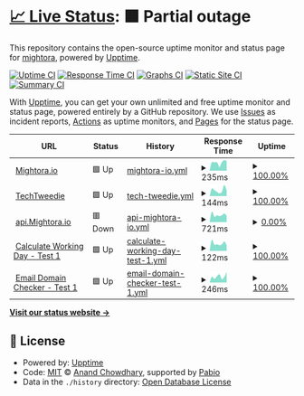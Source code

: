 # [📈 Live Status](https://mightora.github.io/status): <!--live status--> **🟧 Partial outage**

This repository contains the open-source uptime monitor and status page for [mightora](https://mightora.io/), powered by [Upptime](https://github.com/upptime/upptime).

[![Uptime CI](https://github.com/mightora/status/workflows/Uptime%20CI/badge.svg)](https://github.com/mightora/status/actions?query=workflow%3A%22Uptime+CI%22)
[![Response Time CI](https://github.com/mightora/status/workflows/Response%20Time%20CI/badge.svg)](https://github.com/mightora/status/actions?query=workflow%3A%22Response+Time+CI%22)
[![Graphs CI](https://github.com/mightora/status/workflows/Graphs%20CI/badge.svg)](https://github.com/mightora/status/actions?query=workflow%3A%22Graphs+CI%22)
[![Static Site CI](https://github.com/mightora/status/workflows/Static%20Site%20CI/badge.svg)](https://github.com/mightora/status/actions?query=workflow%3A%22Static+Site+CI%22)
[![Summary CI](https://github.com/mightora/status/workflows/Summary%20CI/badge.svg)](https://github.com/mightora/status/actions?query=workflow%3A%22Summary+CI%22)

With [Upptime](https://upptime.js.org), you can get your own unlimited and free uptime monitor and status page, powered entirely by a GitHub repository. We use [Issues](https://github.com/mightora/status/issues) as incident reports, [Actions](https://github.com/mightora/status/actions) as uptime monitors, and [Pages](https://mightora.github.io/status) for the status page.

<!--start: status pages-->
<!-- This summary is generated by Upptime (https://github.com/upptime/upptime) -->
<!-- Do not edit this manually, your changes will be overwritten -->
<!-- prettier-ignore -->
| URL | Status | History | Response Time | Uptime |
| --- | ------ | ------- | ------------- | ------ |
| <img alt="" src="https://icons.duckduckgo.com/ip3/mightora.io.ico" height="13"> [Mightora.io](https://mightora.io) | 🟩 Up | [mightora-io.yml](https://github.com/mightora/status/commits/HEAD/history/mightora-io.yml) | <details><summary><img alt="Response time graph" src="./graphs/mightora-io/response-time-week.png" height="20"> 235ms</summary><br><a href="https://status.mightora.io/history/mightora-io"><img alt="Response time 232" src="https://img.shields.io/endpoint?url=https%3A%2F%2Fraw.githubusercontent.com%2Fmightora%2Fstatus%2FHEAD%2Fapi%2Fmightora-io%2Fresponse-time.json"></a><br><a href="https://status.mightora.io/history/mightora-io"><img alt="24-hour response time 168" src="https://img.shields.io/endpoint?url=https%3A%2F%2Fraw.githubusercontent.com%2Fmightora%2Fstatus%2FHEAD%2Fapi%2Fmightora-io%2Fresponse-time-day.json"></a><br><a href="https://status.mightora.io/history/mightora-io"><img alt="7-day response time 235" src="https://img.shields.io/endpoint?url=https%3A%2F%2Fraw.githubusercontent.com%2Fmightora%2Fstatus%2FHEAD%2Fapi%2Fmightora-io%2Fresponse-time-week.json"></a><br><a href="https://status.mightora.io/history/mightora-io"><img alt="30-day response time 226" src="https://img.shields.io/endpoint?url=https%3A%2F%2Fraw.githubusercontent.com%2Fmightora%2Fstatus%2FHEAD%2Fapi%2Fmightora-io%2Fresponse-time-month.json"></a><br><a href="https://status.mightora.io/history/mightora-io"><img alt="1-year response time 232" src="https://img.shields.io/endpoint?url=https%3A%2F%2Fraw.githubusercontent.com%2Fmightora%2Fstatus%2FHEAD%2Fapi%2Fmightora-io%2Fresponse-time-year.json"></a></details> | <details><summary><a href="https://status.mightora.io/history/mightora-io">100.00%</a></summary><a href="https://status.mightora.io/history/mightora-io"><img alt="All-time uptime 100.00%" src="https://img.shields.io/endpoint?url=https%3A%2F%2Fraw.githubusercontent.com%2Fmightora%2Fstatus%2FHEAD%2Fapi%2Fmightora-io%2Fuptime.json"></a><br><a href="https://status.mightora.io/history/mightora-io"><img alt="24-hour uptime 100.00%" src="https://img.shields.io/endpoint?url=https%3A%2F%2Fraw.githubusercontent.com%2Fmightora%2Fstatus%2FHEAD%2Fapi%2Fmightora-io%2Fuptime-day.json"></a><br><a href="https://status.mightora.io/history/mightora-io"><img alt="7-day uptime 100.00%" src="https://img.shields.io/endpoint?url=https%3A%2F%2Fraw.githubusercontent.com%2Fmightora%2Fstatus%2FHEAD%2Fapi%2Fmightora-io%2Fuptime-week.json"></a><br><a href="https://status.mightora.io/history/mightora-io"><img alt="30-day uptime 100.00%" src="https://img.shields.io/endpoint?url=https%3A%2F%2Fraw.githubusercontent.com%2Fmightora%2Fstatus%2FHEAD%2Fapi%2Fmightora-io%2Fuptime-month.json"></a><br><a href="https://status.mightora.io/history/mightora-io"><img alt="1-year uptime 100.00%" src="https://img.shields.io/endpoint?url=https%3A%2F%2Fraw.githubusercontent.com%2Fmightora%2Fstatus%2FHEAD%2Fapi%2Fmightora-io%2Fuptime-year.json"></a></details>
| <img alt="" src="https://icons.duckduckgo.com/ip3/techtweedie.github.io.ico" height="13"> [TechTweedie](https://techtweedie.github.io) | 🟩 Up | [tech-tweedie.yml](https://github.com/mightora/status/commits/HEAD/history/tech-tweedie.yml) | <details><summary><img alt="Response time graph" src="./graphs/tech-tweedie/response-time-week.png" height="20"> 144ms</summary><br><a href="https://status.mightora.io/history/tech-tweedie"><img alt="Response time 134" src="https://img.shields.io/endpoint?url=https%3A%2F%2Fraw.githubusercontent.com%2Fmightora%2Fstatus%2FHEAD%2Fapi%2Ftech-tweedie%2Fresponse-time.json"></a><br><a href="https://status.mightora.io/history/tech-tweedie"><img alt="24-hour response time 143" src="https://img.shields.io/endpoint?url=https%3A%2F%2Fraw.githubusercontent.com%2Fmightora%2Fstatus%2FHEAD%2Fapi%2Ftech-tweedie%2Fresponse-time-day.json"></a><br><a href="https://status.mightora.io/history/tech-tweedie"><img alt="7-day response time 144" src="https://img.shields.io/endpoint?url=https%3A%2F%2Fraw.githubusercontent.com%2Fmightora%2Fstatus%2FHEAD%2Fapi%2Ftech-tweedie%2Fresponse-time-week.json"></a><br><a href="https://status.mightora.io/history/tech-tweedie"><img alt="30-day response time 122" src="https://img.shields.io/endpoint?url=https%3A%2F%2Fraw.githubusercontent.com%2Fmightora%2Fstatus%2FHEAD%2Fapi%2Ftech-tweedie%2Fresponse-time-month.json"></a><br><a href="https://status.mightora.io/history/tech-tweedie"><img alt="1-year response time 134" src="https://img.shields.io/endpoint?url=https%3A%2F%2Fraw.githubusercontent.com%2Fmightora%2Fstatus%2FHEAD%2Fapi%2Ftech-tweedie%2Fresponse-time-year.json"></a></details> | <details><summary><a href="https://status.mightora.io/history/tech-tweedie">100.00%</a></summary><a href="https://status.mightora.io/history/tech-tweedie"><img alt="All-time uptime 100.00%" src="https://img.shields.io/endpoint?url=https%3A%2F%2Fraw.githubusercontent.com%2Fmightora%2Fstatus%2FHEAD%2Fapi%2Ftech-tweedie%2Fuptime.json"></a><br><a href="https://status.mightora.io/history/tech-tweedie"><img alt="24-hour uptime 100.00%" src="https://img.shields.io/endpoint?url=https%3A%2F%2Fraw.githubusercontent.com%2Fmightora%2Fstatus%2FHEAD%2Fapi%2Ftech-tweedie%2Fuptime-day.json"></a><br><a href="https://status.mightora.io/history/tech-tweedie"><img alt="7-day uptime 100.00%" src="https://img.shields.io/endpoint?url=https%3A%2F%2Fraw.githubusercontent.com%2Fmightora%2Fstatus%2FHEAD%2Fapi%2Ftech-tweedie%2Fuptime-week.json"></a><br><a href="https://status.mightora.io/history/tech-tweedie"><img alt="30-day uptime 100.00%" src="https://img.shields.io/endpoint?url=https%3A%2F%2Fraw.githubusercontent.com%2Fmightora%2Fstatus%2FHEAD%2Fapi%2Ftech-tweedie%2Fuptime-month.json"></a><br><a href="https://status.mightora.io/history/tech-tweedie"><img alt="1-year uptime 100.00%" src="https://img.shields.io/endpoint?url=https%3A%2F%2Fraw.githubusercontent.com%2Fmightora%2Fstatus%2FHEAD%2Fapi%2Ftech-tweedie%2Fuptime-year.json"></a></details>
| <img alt="" src="https://icons.duckduckgo.com/ip3/api.mightora.io.ico" height="13"> [api.Mightora.io](https://api.mightora.io) | 🟥 Down | [api-mightora-io.yml](https://github.com/mightora/status/commits/HEAD/history/api-mightora-io.yml) | <details><summary><img alt="Response time graph" src="./graphs/api-mightora-io/response-time-week.png" height="20"> 721ms</summary><br><a href="https://status.mightora.io/history/api-mightora-io"><img alt="Response time 728" src="https://img.shields.io/endpoint?url=https%3A%2F%2Fraw.githubusercontent.com%2Fmightora%2Fstatus%2FHEAD%2Fapi%2Fapi-mightora-io%2Fresponse-time.json"></a><br><a href="https://status.mightora.io/history/api-mightora-io"><img alt="24-hour response time 932" src="https://img.shields.io/endpoint?url=https%3A%2F%2Fraw.githubusercontent.com%2Fmightora%2Fstatus%2FHEAD%2Fapi%2Fapi-mightora-io%2Fresponse-time-day.json"></a><br><a href="https://status.mightora.io/history/api-mightora-io"><img alt="7-day response time 721" src="https://img.shields.io/endpoint?url=https%3A%2F%2Fraw.githubusercontent.com%2Fmightora%2Fstatus%2FHEAD%2Fapi%2Fapi-mightora-io%2Fresponse-time-week.json"></a><br><a href="https://status.mightora.io/history/api-mightora-io"><img alt="30-day response time 711" src="https://img.shields.io/endpoint?url=https%3A%2F%2Fraw.githubusercontent.com%2Fmightora%2Fstatus%2FHEAD%2Fapi%2Fapi-mightora-io%2Fresponse-time-month.json"></a><br><a href="https://status.mightora.io/history/api-mightora-io"><img alt="1-year response time 728" src="https://img.shields.io/endpoint?url=https%3A%2F%2Fraw.githubusercontent.com%2Fmightora%2Fstatus%2FHEAD%2Fapi%2Fapi-mightora-io%2Fresponse-time-year.json"></a></details> | <details><summary><a href="https://status.mightora.io/history/api-mightora-io">0.00%</a></summary><a href="https://status.mightora.io/history/api-mightora-io"><img alt="All-time uptime 0.00%" src="https://img.shields.io/endpoint?url=https%3A%2F%2Fraw.githubusercontent.com%2Fmightora%2Fstatus%2FHEAD%2Fapi%2Fapi-mightora-io%2Fuptime.json"></a><br><a href="https://status.mightora.io/history/api-mightora-io"><img alt="24-hour uptime 0.00%" src="https://img.shields.io/endpoint?url=https%3A%2F%2Fraw.githubusercontent.com%2Fmightora%2Fstatus%2FHEAD%2Fapi%2Fapi-mightora-io%2Fuptime-day.json"></a><br><a href="https://status.mightora.io/history/api-mightora-io"><img alt="7-day uptime 0.00%" src="https://img.shields.io/endpoint?url=https%3A%2F%2Fraw.githubusercontent.com%2Fmightora%2Fstatus%2FHEAD%2Fapi%2Fapi-mightora-io%2Fuptime-week.json"></a><br><a href="https://status.mightora.io/history/api-mightora-io"><img alt="30-day uptime 0.00%" src="https://img.shields.io/endpoint?url=https%3A%2F%2Fraw.githubusercontent.com%2Fmightora%2Fstatus%2FHEAD%2Fapi%2Fapi-mightora-io%2Fuptime-month.json"></a><br><a href="https://status.mightora.io/history/api-mightora-io"><img alt="1-year uptime 0.00%" src="https://img.shields.io/endpoint?url=https%3A%2F%2Fraw.githubusercontent.com%2Fmightora%2Fstatus%2FHEAD%2Fapi%2Fapi-mightora-io%2Fuptime-year.json"></a></details>
| <img alt="" src="https://icons.duckduckgo.com/ip3/api.mightora.io.ico" height="13"> [Calculate Working Day - Test 1](https://api.mightora.io/calculate-working-day/combined/?working_days=1,2,3&date=2022-12-23&x_working_days=6) | 🟩 Up | [calculate-working-day-test-1.yml](https://github.com/mightora/status/commits/HEAD/history/calculate-working-day-test-1.yml) | <details><summary><img alt="Response time graph" src="./graphs/calculate-working-day-test-1/response-time-week.png" height="20"> 122ms</summary><br><a href="https://status.mightora.io/history/calculate-working-day-test-1"><img alt="Response time 134" src="https://img.shields.io/endpoint?url=https%3A%2F%2Fraw.githubusercontent.com%2Fmightora%2Fstatus%2FHEAD%2Fapi%2Fcalculate-working-day-test-1%2Fresponse-time.json"></a><br><a href="https://status.mightora.io/history/calculate-working-day-test-1"><img alt="24-hour response time 165" src="https://img.shields.io/endpoint?url=https%3A%2F%2Fraw.githubusercontent.com%2Fmightora%2Fstatus%2FHEAD%2Fapi%2Fcalculate-working-day-test-1%2Fresponse-time-day.json"></a><br><a href="https://status.mightora.io/history/calculate-working-day-test-1"><img alt="7-day response time 122" src="https://img.shields.io/endpoint?url=https%3A%2F%2Fraw.githubusercontent.com%2Fmightora%2Fstatus%2FHEAD%2Fapi%2Fcalculate-working-day-test-1%2Fresponse-time-week.json"></a><br><a href="https://status.mightora.io/history/calculate-working-day-test-1"><img alt="30-day response time 126" src="https://img.shields.io/endpoint?url=https%3A%2F%2Fraw.githubusercontent.com%2Fmightora%2Fstatus%2FHEAD%2Fapi%2Fcalculate-working-day-test-1%2Fresponse-time-month.json"></a><br><a href="https://status.mightora.io/history/calculate-working-day-test-1"><img alt="1-year response time 134" src="https://img.shields.io/endpoint?url=https%3A%2F%2Fraw.githubusercontent.com%2Fmightora%2Fstatus%2FHEAD%2Fapi%2Fcalculate-working-day-test-1%2Fresponse-time-year.json"></a></details> | <details><summary><a href="https://status.mightora.io/history/calculate-working-day-test-1">100.00%</a></summary><a href="https://status.mightora.io/history/calculate-working-day-test-1"><img alt="All-time uptime 99.91%" src="https://img.shields.io/endpoint?url=https%3A%2F%2Fraw.githubusercontent.com%2Fmightora%2Fstatus%2FHEAD%2Fapi%2Fcalculate-working-day-test-1%2Fuptime.json"></a><br><a href="https://status.mightora.io/history/calculate-working-day-test-1"><img alt="24-hour uptime 100.00%" src="https://img.shields.io/endpoint?url=https%3A%2F%2Fraw.githubusercontent.com%2Fmightora%2Fstatus%2FHEAD%2Fapi%2Fcalculate-working-day-test-1%2Fuptime-day.json"></a><br><a href="https://status.mightora.io/history/calculate-working-day-test-1"><img alt="7-day uptime 100.00%" src="https://img.shields.io/endpoint?url=https%3A%2F%2Fraw.githubusercontent.com%2Fmightora%2Fstatus%2FHEAD%2Fapi%2Fcalculate-working-day-test-1%2Fuptime-week.json"></a><br><a href="https://status.mightora.io/history/calculate-working-day-test-1"><img alt="30-day uptime 100.00%" src="https://img.shields.io/endpoint?url=https%3A%2F%2Fraw.githubusercontent.com%2Fmightora%2Fstatus%2FHEAD%2Fapi%2Fcalculate-working-day-test-1%2Fuptime-month.json"></a><br><a href="https://status.mightora.io/history/calculate-working-day-test-1"><img alt="1-year uptime 99.91%" src="https://img.shields.io/endpoint?url=https%3A%2F%2Fraw.githubusercontent.com%2Fmightora%2Fstatus%2FHEAD%2Fapi%2Fcalculate-working-day-test-1%2Fuptime-year.json"></a></details>
| <img alt="" src="https://icons.duckduckgo.com/ip3/api.mightora.io.ico" height="13"> [Email Domain Checker - Test 1](https://api.mightora.io/emailDomainChecker/checkDomain/?domain=bbc.co.uk) | 🟩 Up | [email-domain-checker-test-1.yml](https://github.com/mightora/status/commits/HEAD/history/email-domain-checker-test-1.yml) | <details><summary><img alt="Response time graph" src="./graphs/email-domain-checker-test-1/response-time-week.png" height="20"> 246ms</summary><br><a href="https://status.mightora.io/history/email-domain-checker-test-1"><img alt="Response time 205" src="https://img.shields.io/endpoint?url=https%3A%2F%2Fraw.githubusercontent.com%2Fmightora%2Fstatus%2FHEAD%2Fapi%2Femail-domain-checker-test-1%2Fresponse-time.json"></a><br><a href="https://status.mightora.io/history/email-domain-checker-test-1"><img alt="24-hour response time 272" src="https://img.shields.io/endpoint?url=https%3A%2F%2Fraw.githubusercontent.com%2Fmightora%2Fstatus%2FHEAD%2Fapi%2Femail-domain-checker-test-1%2Fresponse-time-day.json"></a><br><a href="https://status.mightora.io/history/email-domain-checker-test-1"><img alt="7-day response time 246" src="https://img.shields.io/endpoint?url=https%3A%2F%2Fraw.githubusercontent.com%2Fmightora%2Fstatus%2FHEAD%2Fapi%2Femail-domain-checker-test-1%2Fresponse-time-week.json"></a><br><a href="https://status.mightora.io/history/email-domain-checker-test-1"><img alt="30-day response time 200" src="https://img.shields.io/endpoint?url=https%3A%2F%2Fraw.githubusercontent.com%2Fmightora%2Fstatus%2FHEAD%2Fapi%2Femail-domain-checker-test-1%2Fresponse-time-month.json"></a><br><a href="https://status.mightora.io/history/email-domain-checker-test-1"><img alt="1-year response time 205" src="https://img.shields.io/endpoint?url=https%3A%2F%2Fraw.githubusercontent.com%2Fmightora%2Fstatus%2FHEAD%2Fapi%2Femail-domain-checker-test-1%2Fresponse-time-year.json"></a></details> | <details><summary><a href="https://status.mightora.io/history/email-domain-checker-test-1">100.00%</a></summary><a href="https://status.mightora.io/history/email-domain-checker-test-1"><img alt="All-time uptime 99.97%" src="https://img.shields.io/endpoint?url=https%3A%2F%2Fraw.githubusercontent.com%2Fmightora%2Fstatus%2FHEAD%2Fapi%2Femail-domain-checker-test-1%2Fuptime.json"></a><br><a href="https://status.mightora.io/history/email-domain-checker-test-1"><img alt="24-hour uptime 100.00%" src="https://img.shields.io/endpoint?url=https%3A%2F%2Fraw.githubusercontent.com%2Fmightora%2Fstatus%2FHEAD%2Fapi%2Femail-domain-checker-test-1%2Fuptime-day.json"></a><br><a href="https://status.mightora.io/history/email-domain-checker-test-1"><img alt="7-day uptime 100.00%" src="https://img.shields.io/endpoint?url=https%3A%2F%2Fraw.githubusercontent.com%2Fmightora%2Fstatus%2FHEAD%2Fapi%2Femail-domain-checker-test-1%2Fuptime-week.json"></a><br><a href="https://status.mightora.io/history/email-domain-checker-test-1"><img alt="30-day uptime 100.00%" src="https://img.shields.io/endpoint?url=https%3A%2F%2Fraw.githubusercontent.com%2Fmightora%2Fstatus%2FHEAD%2Fapi%2Femail-domain-checker-test-1%2Fuptime-month.json"></a><br><a href="https://status.mightora.io/history/email-domain-checker-test-1"><img alt="1-year uptime 99.97%" src="https://img.shields.io/endpoint?url=https%3A%2F%2Fraw.githubusercontent.com%2Fmightora%2Fstatus%2FHEAD%2Fapi%2Femail-domain-checker-test-1%2Fuptime-year.json"></a></details>

<!--end: status pages-->

[**Visit our status website →**](https://mightora.github.io/status)

## 📄 License

- Powered by: [Upptime](https://github.com/upptime/upptime)
- Code: [MIT](./LICENSE) © [Anand Chowdhary](https://anandchowdhary.com), supported by [Pabio](https://pabio.com)
- Data in the `./history` directory: [Open Database License](https://opendatacommons.org/licenses/odbl/1-0/)
